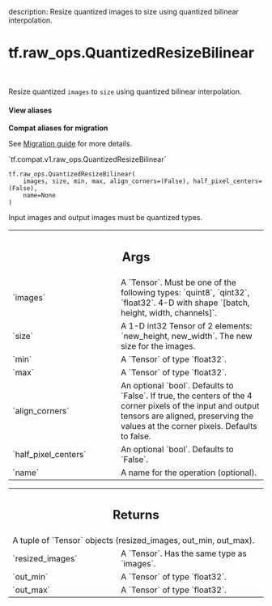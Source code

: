 description: Resize quantized images to size using quantized bilinear interpolation.

<div itemscope itemtype="http://developers.google.com/ReferenceObject">
<meta itemprop="name" content="tf.raw_ops.QuantizedResizeBilinear" />
<meta itemprop="path" content="Stable" />
</div>

# tf.raw_ops.QuantizedResizeBilinear

<!-- Insert buttons and diff -->

<table class="tfo-notebook-buttons tfo-api nocontent" align="left">

</table>



Resize quantized `images` to `size` using quantized bilinear interpolation.

<section class="expandable">
  <h4 class="showalways">View aliases</h4>
  <p>
<b>Compat aliases for migration</b>
<p>See
<a href="https://www.tensorflow.org/guide/migrate">Migration guide</a> for
more details.</p>
<p>`tf.compat.v1.raw_ops.QuantizedResizeBilinear`</p>
</p>
</section>

<pre class="devsite-click-to-copy prettyprint lang-py tfo-signature-link">
<code>tf.raw_ops.QuantizedResizeBilinear(
    images, size, min, max, align_corners=(False), half_pixel_centers=(False),
    name=None
)
</code></pre>



<!-- Placeholder for "Used in" -->

Input images and output images must be quantized types.

<!-- Tabular view -->
 <table class="responsive fixed orange">
<colgroup><col width="214px"><col></colgroup>
<tr><th colspan="2"><h2 class="add-link">Args</h2></th></tr>

<tr>
<td>
`images`
</td>
<td>
A `Tensor`. Must be one of the following types: `quint8`, `qint32`, `float32`.
4-D with shape `[batch, height, width, channels]`.
</td>
</tr><tr>
<td>
`size`
</td>
<td>
A 1-D int32 Tensor of 2 elements: `new_height, new_width`.  The
new size for the images.
</td>
</tr><tr>
<td>
`min`
</td>
<td>
A `Tensor` of type `float32`.
</td>
</tr><tr>
<td>
`max`
</td>
<td>
A `Tensor` of type `float32`.
</td>
</tr><tr>
<td>
`align_corners`
</td>
<td>
An optional `bool`. Defaults to `False`.
If true, the centers of the 4 corner pixels of the input and output tensors are
aligned, preserving the values at the corner pixels. Defaults to false.
</td>
</tr><tr>
<td>
`half_pixel_centers`
</td>
<td>
An optional `bool`. Defaults to `False`.
</td>
</tr><tr>
<td>
`name`
</td>
<td>
A name for the operation (optional).
</td>
</tr>
</table>



<!-- Tabular view -->
 <table class="responsive fixed orange">
<colgroup><col width="214px"><col></colgroup>
<tr><th colspan="2"><h2 class="add-link">Returns</h2></th></tr>
<tr class="alt">
<td colspan="2">
A tuple of `Tensor` objects (resized_images, out_min, out_max).
</td>
</tr>
<tr>
<td>
`resized_images`
</td>
<td>
A `Tensor`. Has the same type as `images`.
</td>
</tr><tr>
<td>
`out_min`
</td>
<td>
A `Tensor` of type `float32`.
</td>
</tr><tr>
<td>
`out_max`
</td>
<td>
A `Tensor` of type `float32`.
</td>
</tr>
</table>

